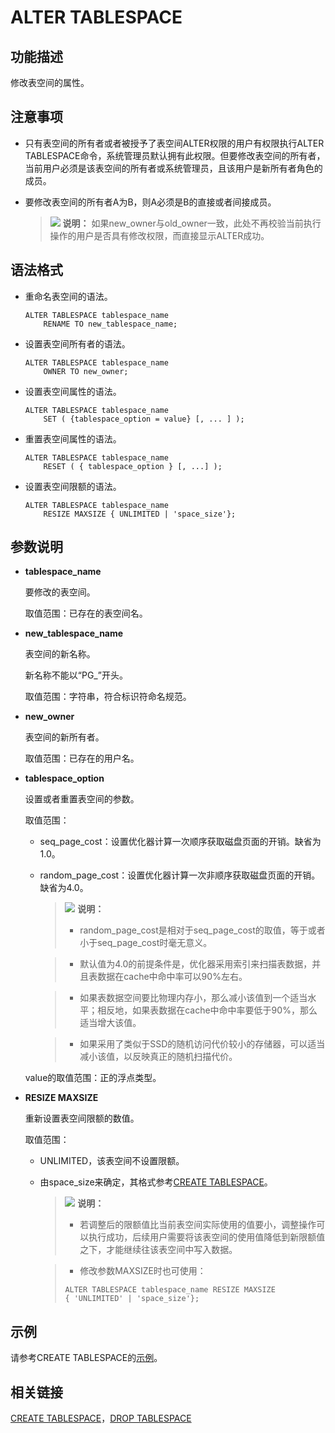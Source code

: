 # ALTER TABLESPACE<a name="ZH-CN_TOPIC_0289899866"></a>

## 功能描述<a name="zh-cn_topic_0283137270_zh-cn_topic_0237122078_zh-cn_topic_0059777507_s15c266ccb0b240ddaab9e5fadcfb4313"></a>

修改表空间的属性。

## 注意事项<a name="zh-cn_topic_0283137270_zh-cn_topic_0237122078_zh-cn_topic_0059777507_s4d48c658c0a1491ea2c6727959928558"></a>

-   只有表空间的所有者或者被授予了表空间ALTER权限的用户有权限执行ALTER TABLESPACE命令，系统管理员默认拥有此权限。但要修改表空间的所有者，当前用户必须是该表空间的所有者或系统管理员，且该用户是新所有者角色的成员。
-   要修改表空间的所有者A为B，则A必须是B的直接或者间接成员。

    >![](public_sys-resources/icon-note.png) **说明：** 
    >如果new\_owner与old\_owner一致，此处不再校验当前执行操作的用户是否具有修改权限，而直接显示ALTER成功。


## 语法格式<a name="zh-cn_topic_0283137270_zh-cn_topic_0237122078_zh-cn_topic_0059777507_s918cfbbb9e5d4554a22b92cdbaa77d86"></a>

-   重命名表空间的语法。

    ```
    ALTER TABLESPACE tablespace_name 
        RENAME TO new_tablespace_name;
    ```

-   设置表空间所有者的语法。

    ```
    ALTER TABLESPACE tablespace_name 
        OWNER TO new_owner;
    ```

-   设置表空间属性的语法。

    ```
    ALTER TABLESPACE tablespace_name 
        SET ( {tablespace_option = value} [, ... ] );
    ```

-   重置表空间属性的语法。

    ```
    ALTER TABLESPACE tablespace_name 
        RESET ( { tablespace_option } [, ...] );
    ```

-   设置表空间限额的语法。

    ```
    ALTER TABLESPACE tablespace_name 
        RESIZE MAXSIZE { UNLIMITED | 'space_size'};
    ```


## 参数说明<a name="zh-cn_topic_0283137270_zh-cn_topic_0237122078_zh-cn_topic_0059777507_s089537de861942ffac3f726a79d2a900"></a>

-   **tablespace\_name**

    要修改的表空间。

    取值范围：已存在的表空间名。

-   **new\_tablespace\_name**

    表空间的新名称。

    新名称不能以“PG\_”开头。

    取值范围：字符串，符合标识符命名规范。

-   **new\_owner**

    表空间的新所有者。

    取值范围：已存在的用户名。

-   **tablespace\_option**

    设置或者重置表空间的参数。

    取值范围：

    -   seq\_page\_cost：设置优化器计算一次顺序获取磁盘页面的开销。缺省为1.0。
    -   random\_page\_cost：设置优化器计算一次非顺序获取磁盘页面的开销。缺省为4.0。

        >![](public_sys-resources/icon-note.png) **说明：** 
        >-   random\_page\_cost是相对于seq\_page\_cost的取值，等于或者小于seq\_page\_cost时毫无意义。

        >-   默认值为4.0的前提条件是，优化器采用索引来扫描表数据，并且表数据在cache中命中率可以90%左右。

        >-   如果表数据空间要比物理内存小，那么减小该值到一个适当水平；相反地，如果表数据在cache中命中率要低于90%，那么适当增大该值。

        >-   如果采用了类似于SSD的随机访问代价较小的存储器，可以适当减小该值，以反映真正的随机扫描代价。


    value的取值范围：正的浮点类型。

-   **RESIZE MAXSIZE**

    重新设置表空间限额的数值。

    取值范围：

    -   UNLIMITED，该表空间不设置限额。
    -   由space\_size来确定，其格式参考[CREATE TABLESPACE](CREATE-TABLESPACE.md)。

        >![](public_sys-resources/icon-note.png) **说明：** 
        >-   若调整后的限额值比当前表空间实际使用的值要小，调整操作可以执行成功，后续用户需要将该表空间的使用值降低到新限额值之下，才能继续往该表空间中写入数据。
        
        >-   修改参数MAXSIZE时也可使用：
        >```
        >ALTER TABLESPACE tablespace_name RESIZE MAXSIZE
        > { 'UNLIMITED' | 'space_size'};
        >```



## 示例<a name="zh-cn_topic_0283137270_zh-cn_topic_0237122078_zh-cn_topic_0059777507_sf0e218df4bb44fd0afce8f50d6654d19"></a>

请参考CREATE TABLESPACE的[示例](CREATE-TABLESPACE.md#zh-cn_topic_0283137328_zh-cn_topic_0237122120_zh-cn_topic_0059777670_s4e5e97caa377440d87fad0d49b56323e)。

## 相关链接<a name="zh-cn_topic_0283137270_zh-cn_topic_0237122078_zh-cn_topic_0059777507_sac21888107614d73bf2f04cd684aed03"></a>

[CREATE TABLESPACE](CREATE-TABLESPACE.md)，[DROP TABLESPACE](DROP-TABLESPACE.md)

